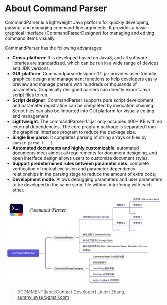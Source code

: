 
# About Command Parser

CommandParser is a lightweight Java platform for quickly developing, parsing, and managing command-line arguments. It provides a basic graphical interface (CommandParserDesigner) for managing and editing command items visually.

CommandParser has the following advantages:

- **Cross-platform**: It is developed based on Java8, and all software libraries are standardized, which can be run in a wide range of devices and JDK versions.
- **GUI-platform**: Commandparserdesigner-1.1. jar provides user-friendly graphical design and management functions to help developers easily preview and manage parsers with hundreds or thousands of parameters. Graphically designed parsers can directly export Java script files to run.
- **Script designer**: CommandParser supports pure script development, and parameter registration can be completed by invocation chaining. Script files can also be imported into GUI platform for visually editing and management.
- **Lightweight**: The commandParser-1.1.jar only occupies 400+ KB with no external dependencies. The core program package is separated from the graphical interface program to reduce the package size.
- **Single line parse**: It completes parsing of string arrays or files by `parser.parse (...)`.
- **Automated documents and highly customizable**: automated documents meet almost all requirements for document designing, and open interface design allows users to customize document styles.
- **Support predetermined rules between parameter sets**: complete verification of mutual exclusion and parameter dependency relationships in the parsing stage to reduce the amount of extra code;
- **Development mode**: Allows debugging parameters and user parameters to be developed in the same script file without interfering with each other.

![CommandParserFrame](../image/CommandParserFrame.png)

> [!COMMENT|label:Contact Developer]
> Liubin Zhang, suranyi.sysu@gmail.com